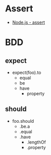 # Assert
- [Node.js - assert](https://nodejs.org/api/assert.html)
# BDD
## expect

- expect(foo).to
  - equal
  - be
  - have
    - property


## should
- foo.should
  - .be.a
  - .equal
  - .have
    - .lengthOf
    - .property